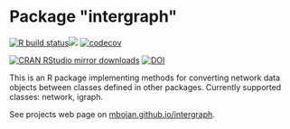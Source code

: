 # Package "intergraph"

[![R build status](https://github.com/mbojan/intergraph/workflows/R-CMD-check/badge.svg)](https://github.com/mbojan/intergraph/actions)[![](http://www.r-pkg.org/badges/version/intergraph)](http://www.r-pkg.org/pkg/intergraph)
[![codecov](https://codecov.io/gh/mbojan/intergraph/branch/master/graph/badge.svg)](https://codecov.io/gh/mbojan/intergraph)

[![CRAN RStudio mirror downloads](http://cranlogs.r-pkg.org/badges/intergraph)](http://www.r-pkg.org/pkg/intergraph)
[![DOI](https://zenodo.org/badge/doi/10.5281/zenodo.19148.svg)](http://dx.doi.org/10.5281/zenodo.19148)

This is an R package implementing methods for converting network data objects
between classes defined in other packages. Currently supported classes:
network, igraph.

See projects web page on [mbojan.github.io/intergraph](http://mbojan.github.io/intergraph).
